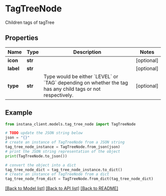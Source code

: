 # TagTreeNode

Children tags of tagTree

## Properties

Name | Type | Description | Notes
------------ | ------------- | ------------- | -------------
**icon** | **str** |  | [optional] 
**label** | **str** |  | [optional] 
**type** | **str** | Type would be either &#x60;LEVEL&#x60; or &#x60;TAG&#x60; depending on whether the tag has any child tags or not respectively. | [optional] 

## Example

```python
from instana_client.models.tag_tree_node import TagTreeNode

# TODO update the JSON string below
json = "{}"
# create an instance of TagTreeNode from a JSON string
tag_tree_node_instance = TagTreeNode.from_json(json)
# print the JSON string representation of the object
print(TagTreeNode.to_json())

# convert the object into a dict
tag_tree_node_dict = tag_tree_node_instance.to_dict()
# create an instance of TagTreeNode from a dict
tag_tree_node_from_dict = TagTreeNode.from_dict(tag_tree_node_dict)
```
[[Back to Model list]](../README.md#documentation-for-models) [[Back to API list]](../README.md#documentation-for-api-endpoints) [[Back to README]](../README.md)


